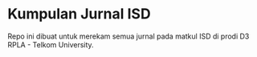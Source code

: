 # Kumpulan Jurnal ISD

Repo ini dibuat untuk merekam semua jurnal pada matkul ISD di prodi D3 RPLA - Telkom University.

